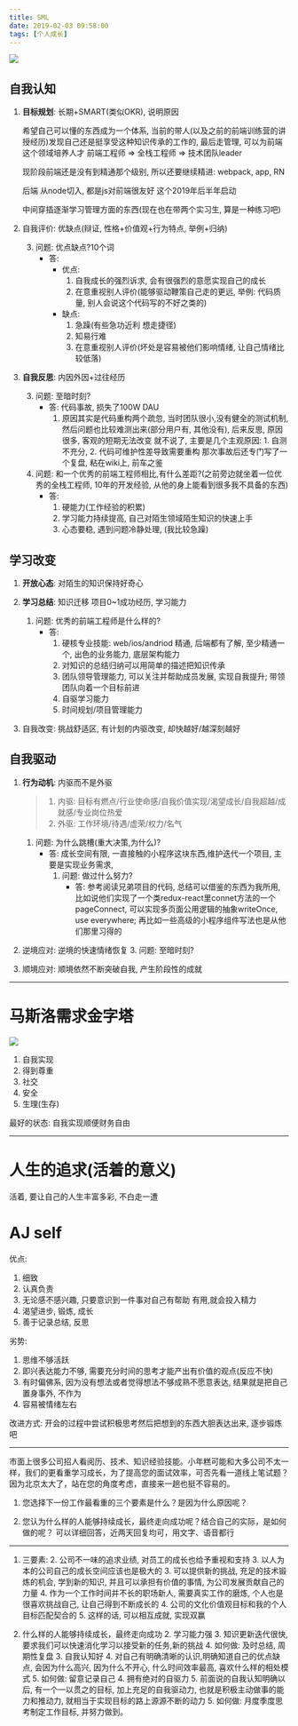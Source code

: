 ```yaml
---
title: SML
date: 2019-02-03 09:58:00
tags: [个人成长]
---
```



![](SML.png)


## 自我认知


1. **目标规划**: 长期+SMART(类似OKR), 说明原因

    希望自己可以懂的东西成为一个体系, 当前的带人(以及之前的前端训练营的讲授经历)发现自己还是挺享受这种知识传承的工作的, 最后走管理, 可以为前端这个领域培养人才
    前端工程师 => 全栈工程师 => 技术团队leader
    
    现阶段前端还是没有到精通那个级别, 所以还要继续精进: webpack, app, RN
    
    后端 从node切入, 都是js对前端很友好  这个2019年后半年启动
    
    中间穿插逐渐学习管理方面的东西(现在也在带两个实习生, 算是一种练习吧)

2. 自我评价: 优缺点(辩证, 性格+价值观+行为特点, 举例+归纳)

    3. 问题: 优点缺点?10个词
        - 答:     
            - 优点: 
                1. 自我成长的强烈诉求, 会有很强烈的意愿实现自己的成长
                2. 在意重视别人评价(能够驱动鞭策自己走的更远, 举例: 代码质量, 别人会说这个代码写的不好之类的)
            - 缺点: 
                1. 急躁(有些急功近利 想走捷径)
                2. 知易行难
                3. 在意重视别人评价(坏处是容易被他们影响情绪, 让自己情绪比较低落)

3. **自我反思**: 内因外因+过往经历

    3. 问题: 至暗时刻?
        - 答: 代码事故, 损失了100W DAU
            1. 原因其实是代码重构两个疏忽, 当时团队很小,没有健全的测试机制, 然后问题也比较难测出来(部分用户有, 其他没有), 后来反思, 原因很多, 客观的短期无法改变 就不说了, 主要是几个主观原因: 1. 自测不充分, 2. 代码可维护性差导致需要重构 那次事故后还专门写了一个复盘, 粘在wiki上, 前车之鉴
    1. 问题: 和一个优秀的前端工程师相比,有什么差距?(之前旁边就坐着一位优秀的全栈工程师, 10年的开发经验, 从他的身上能看到很多我不具备的东西)
        - 答: 
            1. 硬能力(工作经验的积累)
            2. 学习能力持续提高, 自己对陌生领域陌生知识的快速上手
            3. 心态要稳, 遇到问题冷静处理, (我比较急躁)


## 学习改变

1. **开放心态**: 对陌生的知识保持好奇心
2. **学习总结**: 知识迁移 项目0~1成功经历, 学习能力
    1. 问题: 优秀的前端工程师是什么样的?
        - 答: 
            1. 硬核专业技能: web/ios/andriod 精通,  后端都有了解, 至少精通一个, 出色的业务能力, 底层架构能力
            2. 对知识的总结归纳可以用简单的描述把知识传承
            3. 团队领导管理能力, 可以关注并帮助成员发展, 实现自我提升; 带领团队向着一个目标前进
            3. 自驱学习能力
            4. 时间规划/项目管理能力
    
3. 自我改变: 挑战舒适区, 有计划的内驱改变,  却快越好/越深刻越好

## 自我驱动

1. **行为动机**: 内驱而不是外驱

    > 1. 内驱: 目标有燃点/行业使命感/自我价值实现/渴望成长/自我超越/成就感/专业岗位热爱
    > 2. 外驱: 工作环境/待遇/虚荣/权力/名气

    1. 问题: 为什么跳槽(重大决策,为什么)?
        - 答: 成长空间有限, 一直接触的小程序这块东西,维护迭代一个项目, 主要是实现业务需求, 
            1. 问题: 做过什么努力?
                - 答: 参考阅读兄弟项目的代码, 总结可以借鉴的东西为我所用, 比如说他们实现了一个类redux-react里connet方法的一个pageConnect, 可以实现多页面公用逻辑的抽象writeOnce, use everywhere; 再比如一些高级的小程序组件写法也是从他们那里习得的
2. 逆境应对: 逆境的快速情绪恢复
    3. 问题: 至暗时刻?
3. 顺境应对: 顺境依然不断突破自我, 产生阶段性的成就



-----------

# 马斯洛需求金字塔
![](https://timgsa.baidu.com/timg?image&quality=80&size=b9999_10000&sec=1549161616359&di=79474646749aa188c9675483d821c4d6&imgtype=0&src=http%3A%2F%2Fz1.dfcfw.com%2F2018%2F6%2F13%2F20180613164112746121433.jpg)

1. 自我实现
2. 得到尊重
3. 社交
4. 安全
5. 生理(生存)

最好的状态: 自我实现顺便财务自由

-----------

# 人生的追求(活着的意义)

活着, 要让自己的人生丰富多彩, 不白走一遭



# AJ self


优点: 
1. 细致
2. 认真负责
3. 无论感不感兴趣, 只要意识到一件事对自己有帮助 有用,就会投入精力
4. 渴望进步, 锻炼, 成长
5. 善于记录总结, 反思


劣势:
1. 思维不够活跃
2. 即兴表达能力不够, 需要充分时间的思考才能产出有价值的观点(反应不快)
3. 有时偏佛系, 因为没有想法或者觉得想法不够成熟不愿意表达, 结果就是把自己置身事外, 不作为
4. 容易被情绪左右



改进方式: 
开会的过程中尝试积极思考然后把想到的东西大胆表达出来, 逐步锻炼吧




--------

市面上很多公司招人看阅历、技术、知识经验技能。小年糕可能和大多公司不太一样，我们的更看重学习成长，为了提高您的面试效率，可否先看一道线上笔试题？因为北京太大了，站在您的角度考虑，直接来一趟也挺不容易的。

1. 您选择下一份工作最看重的三个要素是什么？是因为什么原因呢？

2. 您认为什么样的人能够持续成长，最终走向成功呢？结合自己的实际，是如何做的呢？
可以详细回答，近两天回复均可，用文字、语音都行


----------------------

1. 三要素: 
    2. 公司不一味的追求业绩, 对员工的成长也给予重视和支持
        3. 以人为本的公司自己的成长空间应该也是极大的
    3. 可以提供新的挑战, 充足的技术锻炼的机会, 学到新的知识, 并且可以承担有价值的事情, 为公司发展贡献自己的力量
        4. 作为一个工作时间并不长的职场新人, 需要真实工作的磨炼, 个人也是很喜欢挑战自己, 让自己得到不断成长的
    4. 公司的文化价值观目标和我的个人目标匹配契合的
        5. 这样的话, 可以相互成就, 实现双赢

        
2. 什么样的人能够持续成长，最终走向成功
    2. 学习能力强
        3. 知识更新迭代很快, 要求我们可以快速消化学习以接受新的任务,新的挑战
        4. 如何做: 及时总结, 周期性复盘
    3. 自我认知好 
        4. 对自己有明确清晰的认识,明确知道自己的优点缺点, 会因为什么高兴, 因为什么不开心, 什么时间效率最高, 喜欢什么样的相处模式
        5. 如何做: 留意记录自己
    4. 拥有绝对的自驱力
        5. 前面说的自我认知明确以后, 有一个一以贯之的目标, 加上充足的自我驱动力, 也就是积极主动做事的能力和推动力, 就相当于实现目标的路上源源不断的动力
        5. 如何做: 月度季度思考制定工作目标, 并努力做到。
